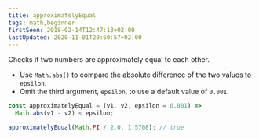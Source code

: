 ```yaml
---
title: approximatelyEqual
tags: math,beginner
firstSeen: 2018-02-14T12:47:13+02:00
lastUpdated: 2020-11-01T20:50:57+02:00
---
```


Checks if two numbers are approximately equal to each other.

- Use `Math.abs()` to compare the absolute difference of the two values to `epsilon`.
- Omit the third argument, `epsilon`, to use a default value of `0.001`.

```js
const approximatelyEqual = (v1, v2, epsilon = 0.001) =>
  Math.abs(v1 - v2) < epsilon;
```

```js
approximatelyEqual(Math.PI / 2.0, 1.5708); // true
```
